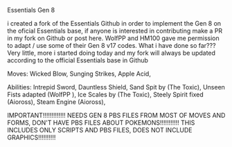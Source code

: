 Essentials Gen 8

i created a fork of the Essentials Github in order to implement the Gen 8 on the oficial Essentials base, if anyone is interested in contributing make a PR in my fork on Github or post here.
WolfPP and HM100 gave me permission to adapt / use some of their Gen 8 v17 codes.
What i have done so far??? Very little, more i started doing today and my fork will always be updated according to the official Essentials base in Github

Moves:
Wicked Blow,
Sunging Strikes,
Apple Acid,

Abilities:
Intrepid Sword,
Dauntless Shield,
Sand Spit by (The Toxic),
Unseen Fists adapted (WolfPP ),
Ice Scales by (The Toxic),
Steely Spirit fixed (Aioross),
Steam Engine (Aioross),

IMPORTANT!!!!!!!!!!!!!
NEEDS GEN 8 PBS FILES FROM MOST OF MOVES AND FORMS, DON'T HAVE PBS FILES ABOUT POKEMONS!!!!!!!!!!!
THIS INCLUDES ONLY SCRIPTS AND PBS FILES, DOES NOT INCLUDE GRAPHICS!!!!!!!!!!
